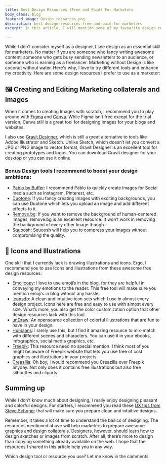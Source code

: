 ```yaml
---
title: Best Design Resources (Free and Paid) For Marketers
body_class: blog
featured_image: Design resources.png
description: best-design-resources-free-and-paid-for-marketers
excerpt: In this article, I will mention some of my favourite design resources that will help you implement design as a marketer. These design resources include, but are not limited to, icons pack, design softwares, online tools, free illustration websites, img compressors, etc. 

---
```

<span class="first-letter">W</span>hile I don’t consider myself as a designer, I see design as an essential skill for marketers. No matter if you are someone who fancy writing awesome content; someone who gets busy sending newsletters to an audience, or someone who is earning as a freelancer. Marketing without Design is like coconut without water. Here's why, I love to try different tools and enhance my creativity. Here are some design resources I prefer to use as a marketer:

## 🖼 Creating and Editing Marketing collaterals and Images

When it comes to creating Images with scratch, I recommend you to play around with <a href="https://www.figma.com/" target="_blank">Figma</a> and <a href="https://www.canva.com/" target="_blank">Canva</a>. While Figma isn’t free except for the trial version, Canva still is a great tool for designing images for your blogs and websites.

I also use <a href="https://www.designer.io/en/" target="_blank">Gravit Designer</a>, which is still a great alternative to tools like Adobe Illustrator and Sketch. Unlike Sketch, which doesn’t let you convert a JPG or PNG image to vector format, Gravit Designer is an excellent tool for creating prototypes and logos. You can download Gravit designer for your desktop or you can use it online. 

### Bonus Design tools I recommend to boost your design ambitions:
<ul class="round">
<li><a href="https://pablo.buffer.com/" target="_blank">Pablo by Buffer</a>: I recommend Pablo to quickly create Images for Social media such as Instagram, Pinterest, etc. </li>
<li><a href="https://duotone.shapefactory.co/" target="_blank">Duotone</a>: If you fancy creating images with exciting backgrounds, you can use Duotone which lets you upload an image and add different effects to it. </li>
<li><a href="https://www.remove.bg/" target="_blank">Remove.bg</a>: If you want to remove the background of human-centered Images, remove.bg is an excellent resource. It won’t work in removing the background of every other Image though. </li>
<li><a href="https://squoosh.app/" target="_blank">Squoosh</a>: Squoosh will help you to compress your images without compromising the quality. </li>
</ul>

## 👻 Icons and Illustrations

One skill that I currently lack is drawing illustrations and icons. Ergo, I recommend you to use Icons and illustrations from these awesome free design resources:
<ul class="round">
<li><a href="https://www.emojicopy.com/" target="_blank">Emojicopy</a>: I love to use emoji’s in the blog, for they are helpful in conveying my emotions to the reader. This free tool will make sure you mention emoji’s in blog without any hassle. </li>
<li><a href="https://www.iconsdb.com/" target="_blank">Iconsdb</a>: A clean and intuitive icon sets which I use in almost every design project. Icons here are free and easy to use with almost every size. What’s more, you also get the color customization option that other design resources lack with this tool. </li>
<li><a href="https://undraw.co/" target="_blank">unDraw</a>: An opensource collection of colorful illustrations that are fun to have in your design.</li>
<li><a href="https://www.humaaans.com/" target="_blank">Humaans</a>: I rarely use this, but I find it amazing resource to mix-match with different scenes and characters. You can use it in your ebooks, infographics, social media graphics, etc.</li>
<li><a href="https://www.freepik.com/" target="_blank">Freepik</a>: This resource need no special mention. I think most of you might be aware of Freepik website that lets you use free of cost graphics and illustrations in your projects. </li>
<li><a href="https://creazilla.com/" target="_blank">Creazilla</a>: Oh boy, I would recommend you Creazilla over Freepik anyday. Not only does it contains free illustrations but also free silhouttes and cliparts. </li>
</ul>

## Summing up

While I don’t know much about designing, I really enjoy designing pleasant and colorful designs. For starters, I recommend you read these [UX tips from Steve Schoger](https://twitter.com/i/moments/879086180909764608?lang=en) that will make sure you prepare clean and intuitive designs. 

Remember, it takes a lot of time to understand the basics of designing. The resources mentioned above will help marketers to prepare awesome graphics and design collaterals. Designers, however, should learn how to design sketches or images from scratch. After all, there’s more to design than copying something already available on the web. I hope that the resources I shared in this article help you in any way. 

Which design tool or resource you use? Let me know in the comments.
